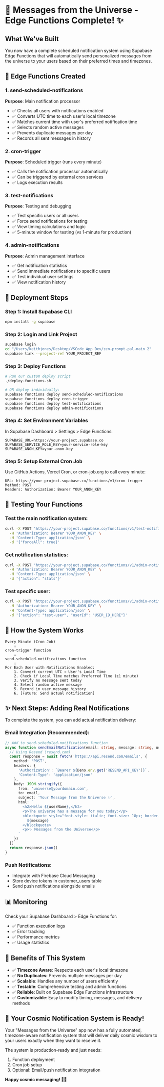 # 🌌 Messages from the Universe - Edge Functions Complete! ✨

## What We've Built

You now have a complete scheduled notification system using Supabase Edge Functions that will automatically send personalized messages from the universe to your users based on their preferred times and timezones.

## 📁 Edge Functions Created

### 1. **send-scheduled-notifications** 
**Purpose**: Main notification processor
- ✅ Checks all users with notifications enabled
- ✅ Converts UTC time to each user's local timezone  
- ✅ Matches current time with user's preferred notification time
- ✅ Selects random active messages
- ✅ Prevents duplicate messages per day
- ✅ Records all sent messages in history

### 2. **cron-trigger**
**Purpose**: Scheduled trigger (runs every minute)
- ✅ Calls the notification processor automatically
- ✅ Can be triggered by external cron services
- ✅ Logs execution results

### 3. **test-notifications**  
**Purpose**: Testing and debugging
- ✅ Test specific users or all users
- ✅ Force send notifications for testing
- ✅ View timing calculations and logic
- ✅ 5-minute window for testing (vs 1-minute for production)

### 4. **admin-notifications**
**Purpose**: Admin management interface
- ✅ Get notification statistics
- ✅ Send immediate notifications to specific users
- ✅ Test individual user settings
- ✅ View notification history

## 🚀 Deployment Steps

### Step 1: Install Supabase CLI
```bash
npm install -g supabase
```

### Step 2: Login and Link Project
```bash
supabase login
cd "/Users/keithjones/Desktop/VSCode App Dev/zen-prompt-pal-main 2"
supabase link --project-ref YOUR_PROJECT_REF
```

### Step 3: Deploy Functions
```bash
# Run our custom deploy script
./deploy-functions.sh

# OR deploy individually:
supabase functions deploy send-scheduled-notifications
supabase functions deploy cron-trigger  
supabase functions deploy test-notifications
supabase functions deploy admin-notifications
```

### Step 4: Set Environment Variables
In Supabase Dashboard > Settings > Edge Functions:
```
SUPABASE_URL=https://your-project.supabase.co
SUPABASE_SERVICE_ROLE_KEY=your-service-role-key
SUPABASE_ANON_KEY=your-anon-key
```

### Step 5: Setup External Cron Job
Use GitHub Actions, Vercel Cron, or cron-job.org to call every minute:
```
URL: https://your-project.supabase.co/functions/v1/cron-trigger
Method: POST
Headers: Authorization: Bearer YOUR_ANON_KEY
```

## 🧪 Testing Your Functions

### Test the main notification system:
```bash
curl -X POST 'https://your-project.supabase.co/functions/v1/test-notifications' \
  -H 'Authorization: Bearer YOUR_ANON_KEY' \
  -H 'Content-Type: application/json' \
  -d '{"forceAll": true}'
```

### Get notification statistics:
```bash
curl -X POST 'https://your-project.supabase.co/functions/v1/admin-notifications' \
  -H 'Authorization: Bearer YOUR_ANON_KEY' \
  -H 'Content-Type: application/json' \
  -d '{"action": "stats"}'
```

### Test specific user:
```bash
curl -X POST 'https://your-project.supabase.co/functions/v1/admin-notifications' \
  -H 'Authorization: Bearer YOUR_ANON_KEY' \
  -H 'Content-Type: application/json' \
  -d '{"action": "test-user", "userId": "USER_ID_HERE"}'
```

## 🔄 How the System Works

```
Every Minute (Cron Job)
    ↓
cron-trigger function
    ↓
send-scheduled-notifications function
    ↓
For Each User with Notifications Enabled:
    1. Convert current UTC → User's Local Time
    2. Check if Local Time matches Preferred Time (±1 minute)
    3. Verify no message sent today
    4. Select random active message
    5. Record in user_message_history
    6. [Future: Send actual notification]
```

## ✨ Next Steps: Adding Real Notifications

To complete the system, you can add actual notification delivery:

### Email Integration (Recommended):
```typescript
// Add to send-scheduled-notifications function
async function sendEmailNotification(email: string, message: string, userName: string) {
  // Using Resend (resend.com)
  const response = await fetch('https://api.resend.com/emails', {
    method: 'POST',
    headers: {
      'Authorization': `Bearer ${Deno.env.get('RESEND_API_KEY')}`,
      'Content-Type': 'application/json'
    },
    body: JSON.stringify({
      from: 'universe@yourdomain.com',
      to: email,
      subject: 'Your Message from the Universe ✨',
      html: `
        <h2>Hello ${userName},</h2>
        <p>The universe has a message for you today:</p>
        <blockquote style="font-style: italic; font-size: 18px; border-left: 4px solid #7c3aed; padding-left: 16px; margin: 20px 0;">
          ${message}
        </blockquote>
        <p>✨ Messages from the Universe</p>
      `
    })
  })
  return response.json()
}
```

### Push Notifications:
- Integrate with Firebase Cloud Messaging
- Store device tokens in customer_users table
- Send push notifications alongside emails

## 📊 Monitoring

Check your Supabase Dashboard > Edge Functions for:
- ✅ Function execution logs
- ✅ Error tracking  
- ✅ Performance metrics
- ✅ Usage statistics

## 🎯 Benefits of This System

- ✅ **Timezone Aware**: Respects each user's local timezone
- ✅ **No Duplicates**: Prevents multiple messages per day
- ✅ **Scalable**: Handles any number of users efficiently
- ✅ **Testable**: Comprehensive testing and admin functions
- ✅ **Reliable**: Built on Supabase Edge Functions infrastructure
- ✅ **Customizable**: Easy to modify timing, messages, and delivery methods

## 🌟 Your Cosmic Notification System is Ready!

Your "Messages from the Universe" app now has a fully automated, timezone-aware notification system that will deliver daily cosmic wisdom to your users exactly when they want to receive it.

The system is production-ready and just needs:
1. Function deployment
2. Cron job setup  
3. Optional: Email/push notification integration

**Happy cosmic messaging! 🌌✨**
